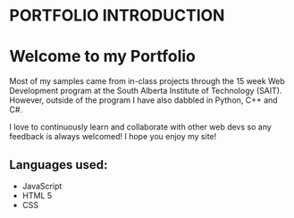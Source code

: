 # PORTFOLIO INTRODUCTION
<h1> Welcome to my Portfolio </h1>
<p> Most of my samples came from in-class projects through the 15 week Web Development program at the South
  Alberta Institute of Technology (SAIT). However, outside of the program I have also dabbled in Python,
  C++ and C#.</p>
<p>I love to continuously learn and collaborate with other web devs so any feedback is always welcomed! I hope you enjoy my
site!</p>

<h2> Languages used: </h2>
<ul>
  <li> JavaScript </li>
  <li> HTML 5 </li>
  <li> CSS </li>
  
